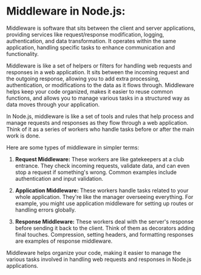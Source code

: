 # Middleware in Node.js:

Middleware is software that sits between the client and server applications, providing services like request/response modification, logging, authentication, and data transformation. It operates within the same application, handling specific tasks to enhance communication and functionality. 


Middleware is like a set of helpers or filters for handling web requests and responses in a web application.
It sits between the incoming request and the outgoing response, allowing you to add extra processing, authentication, or modifications to the data as it flows through.
Middleware helps keep your code organized, makes it easier to reuse common functions, and allows you to manage various tasks in a structured way as data moves through your application.


In Node.js, middleware is like a set of tools and rules that help process and manage requests and responses as they flow through a web application. Think of it as a series of workers who handle tasks before or after the main work is done.

Here are some types of middleware in simpler terms:

1. **Request Middleware:** These workers are like gatekeepers at a club entrance. They check incoming requests, validate data, and can even stop a request if something's wrong. Common examples include authentication and input validation.

2. **Application Middleware:** These workers handle tasks related to your whole application. They're like the manager overseeing everything. For example, you might use application middleware for setting up routes or handling errors globally.

3. **Response Middleware:** These workers deal with the server's response before sending it back to the client. Think of them as decorators adding final touches. Compression, setting headers, and formatting responses are examples of response middleware.

Middleware helps organize your code, making it easier to manage the various tasks involved in handling web requests and responses in Node.js applications.